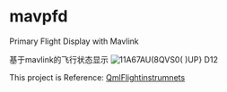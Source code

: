 # mavpfd

Primary Flight Display with Mavlink

基于mavlink的飞行状态显示
![11A67AU(8QVS0( )UP} D12](https://user-images.githubusercontent.com/5361334/166111421-0bdf7348-9e46-4836-b71d-35958508520e.png)



This project is Reference:
[QmlFlightinstrumnets](https://github.com/berkbavas/QmlFlightInstruments)
